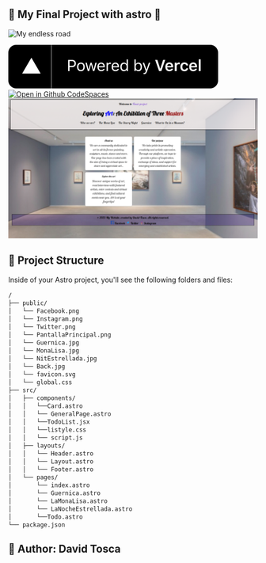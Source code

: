 ## 📗 My Final Project with astro 📗
<img src="[https://github-readme-svg.vercel.app/api/v1/svg/road](https://www.google.com/url?sa=i&url=https%3A%2F%2Fverne.elpais.com%2Fverne%2F2017%2F03%2F10%2Farticulo%2F1489142345_367668.html&psig=AOvVaw1bHawWhaLdSxu0yPsY7JWo&ust=1686496203557000&source=images&cd=vfe&ved=0CBEQjRxqFwoTCIjLm47-uP8CFQAAAAAdAAAAABAD)" alt="My endless road" />

[![**Open Vercel**](https://raw.githubusercontent.com/abumalick/powered-by-vercel/master/powered-by-vercel.svg)](https://final-projectdavidtosca.vercel.app/)                [![Open in Github CodeSpaces](https://github.com/codespaces/badge.svg)](https://tosquit-literate-waffle-65jxp7gvrrwf5pv5.github.dev/)
<img src="public/PantallaPrincipal.png"/>


## 🚀 Project Structure

Inside of your Astro project, you'll see the following folders and files:

```
/
├── public/
│   └── Facebook.png
│   └── Instagram.png
│   └── Twitter.png
│   └── PantallaPrincipal.png
│   └── Guernica.jpg
│   └── MonaLisa.jpg
│   └── NitEstrellada.jpg
│   └── Back.jpg
│   └── favicon.svg
│   └── global.css
├── src/
│   ├── components/
│   │   └──Card.astro
│   │   └── GeneralPage.astro
│   │   └──TodoList.jsx
│   │   └──listyle.css
│   │   └── script.js
│   ├── layouts/
│   │   └── Header.astro
│   │   └── Layout.astro
│   │   └── Footer.astro
│   └── pages/
│       └── index.astro
│       └── Guernica.astro
│       └── LaMonaLisa.astro
│       └── LaNocheEstrellada.astro
│       └──Todo.astro
└── package.json
```
## 👀 Author: David Tosca

